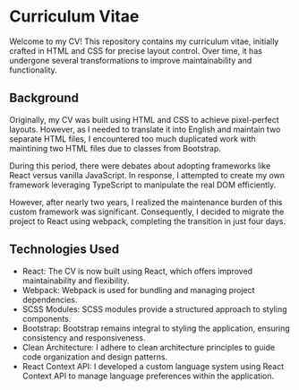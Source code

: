 # Curriculum Vitae

Welcome to my CV! This repository contains my curriculum vitae, initially crafted in HTML and CSS for precise layout control. Over time, it has undergone several transformations to improve maintainability and functionality.

## Background

Originally, my CV was built using HTML and CSS to achieve pixel-perfect layouts. However, as I needed to translate it into English and maintain two separate HTML files, I encountered too much duplicated work with maintining two HTML files due to classes from Bootstrap.

During this period, there were debates about adopting frameworks like React versus vanilla JavaScript. In response, I attempted to create my own framework leveraging TypeScript to manipulate the real DOM efficiently.

However, after nearly two years, I realized the maintenance burden of this custom framework was significant. Consequently, I decided to migrate the project to React using webpack, completing the transition in just four days.

## Technologies Used

- React: The CV is now built using React, which offers improved maintainability and flexibility.
- Webpack: Webpack is used for bundling and managing project dependencies.
- SCSS Modules: SCSS modules provide a structured approach to styling components.
- Bootstrap: Bootstrap remains integral to styling the application, ensuring consistency and responsiveness.
- Clean Architecture: I adhere to clean architecture principles to guide code organization and design patterns.
- React Context API: I developed a custom language system using React Context API to manage language preferences within the application.
